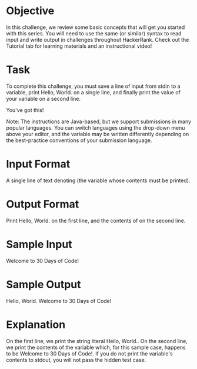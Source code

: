 # Objective
In this challenge, we review some basic concepts that will get you started with this series. You will need to use the same (or similar) syntax to read input and write output in challenges throughout HackerRank. Check out the Tutorial tab for learning materials and an instructional video!

# Task
To complete this challenge, you must save a line of input from stdin to a variable, print Hello, World. on a single line, and finally print the value of your variable on a second line.

You've got this!

Note: The instructions are Java-based, but we support submissions in many popular languages. You can switch languages using the drop-down menu above your editor, and the  variable may be written differently depending on the best-practice conventions of your submission language.
#  Input Format

A single line of text denoting  (the variable whose contents must be printed).

# Output Format

Print Hello, World. on the first line, and the contents of  on the second line.

# Sample Input

Welcome to 30 Days of Code!
# Sample Output

Hello, World. 
Welcome to 30 Days of Code!
# Explanation

On the first line, we print the string literal Hello, World.. 
On the second line, we print the contents of the  variable which, for this sample case, happens to be Welcome to 30 Days of Code!.
 If you do not print the variable's contents to stdout, you will not pass the hidden test case.